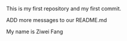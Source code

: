 This is my first repository and my first commit.

ADD more messages to our README.md

My name is Ziwei Fang

